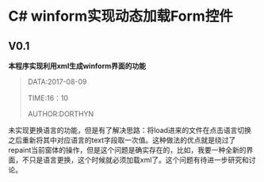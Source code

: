 # C# winform实现动态加载Form控件

## V0.1

**本程序实现利用xml生成winform界面的功能**

> DATA:2017-08-09
>
> TIME:16：10
>
> AUTHOR:DORTHYN

未实现更换语言的功能，但是有了解决思路：将load进来的文件在点击语言切换之后重新将其中对应语言的text字段取一次值。这种做法的优点就是绕过了repaint当前窗体的操作，但是这个问题是确实存在的，比如，我要一种全新的界面，不只是语言更换，这个时候就必须加载xml了。这个问题有待进一步研究和讨论。